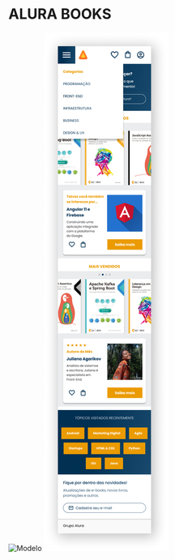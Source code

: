 # ALURA BOOKS
<img class="428-menu-open" src="./assets/images/README/428-Página-Inicial.png" alt="Modelo">
<img class="428-menu-open" src="./assets/images/README/428-Menu.png" alt="Modelo">